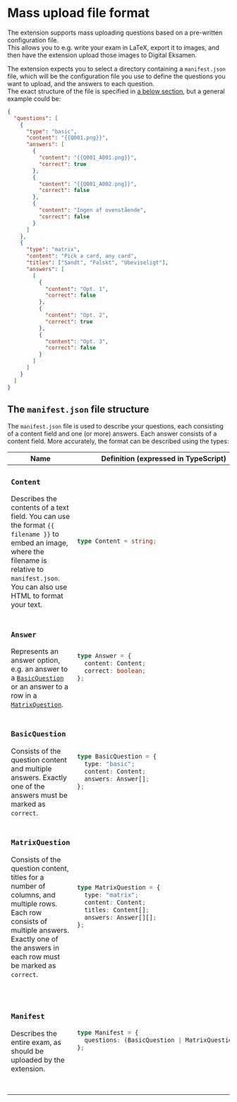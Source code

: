 # Mass upload file format

The extension supports mass uploading questions based on a pre-written configuration file.  
This allows you to e.g. write your exam in LaTeX, export it to images, and then have the extension upload those images to Digital Eksamen.

The extension expects you to select a directory containing a `manifest.json` file, which will be the configuration file you use to define the questions you want to upload, and the answers to each question.  
The exact structure of the file is specified in [a below section](#the-manifestjson-file-structure), but a general example could be:

```json
{
  "questions": [
    {
      "type": "basic",
      "content": "{{Q001.png}}",
      "answers": [
        {
          "content": "{{Q001_A001.png}}",
          "correct": true
        },
        {
          "content": "{{Q001_A002.png}}",
          "correct": false
        },
        {
          "content": "Ingen af ovenstående",
          "correct": false
        }
      ]
    },
    {
      "type": "matrix",
      "content": "Pick a card, any card",
      "titles": ["Sandt", "Falskt", "Ubeviseligt"],
      "answers": [
        [
          {
            "content": "Opt. 1",
            "correct": false
          },
          {
            "content": "Opt. 2",
            "correct": true
          },
          {
            "content": "Opt. 3",
            "correct": false
          }
        ]
      ]
    }
  ]
}
```

## The `manifest.json` file structure

The `manifest.json` file is used to describe your questions, each consisting of a content field and one (or more) answers. Each answer consists of a content field. More accurately, the format can be described using the types:

<table>
<thead>
<tr>
<th>Name</th>
<th>Definition (expressed in TypeScript)</th>
<th>Example</th>
</tr>
</thead>
<tbody>
<tr><td>

### `Content`

Describes the contents of a text field.
You can use the format `{{ filename }}` to embed an image, where the filename is relative to `manifest.json`.  
You can also use HTML to format your text.

</td>
<td>

```typescript
type Content = string;
```

</td><td>

```json
"Pick the solution to the following equation: {{Q001.png}}"
```

</td></tr>
<tr><td>

### `Answer`

Represents an answer option, e.g. an answer to a [`BasicQuestion`](#basicquestion) or an answer to a row in a [`MatrixQuestion`](#matrixquestion).

</td><td>

```typescript
type Answer = {
  content: Content;
  correct: boolean;
};
```

</td><td>

```json
{
  "content": "{{Q001-A001.png}}",
  "correct": true
}
```

</td></tr>
<tr><td>

### `BasicQuestion`

Consists of the question content and multiple answers. Exactly one of the answers must be marked as `correct`.

</td><td>

```typescript
type BasicQuestion = {
  type: "basic";
  content: Content;
  answers: Answer[];
};
```

</td><td>

```json
{
  "type": "basic",
  "content": "Pick the solution to the following equation: {{Q001.png}}",
  "answers": [
    { "content": "{{Q001-A001.png}}", "correct": true },
    { "content": "{{Q001-A002.png}}", "correct": false },
    { "content": "{{Q001-A003.png}}", "correct": false }
  ]
}
```

</td></tr>
<tr><td>

### `MatrixQuestion`

Consists of the question content, titles for a number of columns, and multiple rows. Each row consists of multiple answers.  
Exactly one of the answers in each row must be marked as `correct`.

</td><td>

```typescript
type MatrixQuestion = {
  type: "matrix";
  content: Content;
  titles: Content[];
  answers: Answer[][];
};
```

</td><td>

```json
{
  "type": "matrix",
  "content": "Pick the lowest value in each row",
  "titles": ["Mulighed #1", "Mulighed #2"],
  "answers": [
    [
      { "content": "{{Q002-001-1.png}}", "correct": false },
      { "content": "{{Q002-001-2.png}}", "correct": true },
      { "content": "{{Q002-001-3.png}}", "correct": false }
    ],
    [
      { "content": "{{Q002-002-1.png}}", "correct": true },
      { "content": "{{Q002-002-2.png}}", "correct": false },
      { "content": "{{Q002-002-3.png}}", "correct": false }
    ]
  ]
}
```

</td></tr>
<tr><td>

### `Manifest`

Describes the entire exam, as should be uploaded by the extension.

</td><td>

```typescript
type Manifest = {
  questions: (BasicQuestion | MatrixQuestion)[];
};
```

</td><td>

```json
{
  "questions": [
    {
      "type": "basic"
      // ..., rest of the first question
    },
    {
      "type": "matrix"
      // ..., rest of the second question
    }
  ]
}
```

</td></tr>
</tbody>
</table>
